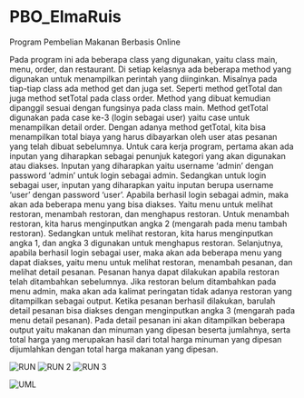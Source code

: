 # PBO_ElmaRuis
Program Pembelian Makanan Berbasis Online

Pada program ini ada beberapa class yang digunakan, yaitu class main, menu, order, dan restaurant. Di setiap kelasnya ada beberapa method yang digunakan untuk menampilkan perintah yang diinginkan. Misalnya pada tiap-tiap class ada method get dan juga set. Seperti method getTotal dan juga method setTotal pada class order. Method yang dibuat kemudian dipanggil sesuai dengan fungsinya pada class main. Method getTotal digunakan pada case ke-3 (login sebagai user) yaitu case untuk menampilkan detail order. Dengan adanya method getTotal, kita bisa menampilkan total biaya yang harus dibayarkan oleh user atas pesanan yang telah dibuat sebelumnya.
Untuk cara kerja program, pertama akan ada inputan yang diharapkan sebagai penunjuk kategori yang akan digunakan atau diakses. Inputan yang diharapkan yaitu username ‘admin’ dengan password ‘admin’ untuk login sebagai admin. Sedangkan untuk login sebagai user, inputan yang diharapkan yaitu inputan berupa username ‘user’ dengan password ‘user’. 
Apabila berhasil login sebagai admin, maka akan ada beberapa menu yang bisa diakses. Yaitu menu untuk melihat restoran, menambah restoran, dan menghapus restoran. Untuk menambah restoran, kita harus menginputkan angka 2 (mengarah pada menu tambah restoran). Sedangkan untuk melihat restoran, kita harus menginputkan angka 1, dan angka 3 digunakan untuk menghapus restoran.
Selanjutnya, apabila berhasil login sebagai user, maka akan ada beberapa menu yang dapat diakses, yaitu menu untuk melihat restoran, menambah pesanan, dan melihat detail pesanan. Pesanan hanya dapat dilakukan apabila restoran telah ditambahkan sebelumnya. Jika restoran belum ditambahkan pada menu admin, maka akan ada kalimat peringatan tidak adanya restoran yang ditampilkan sebagai output. Ketika pesanan berhasil dilakukan, barulah detail pesanan bisa diakses dengan menginputkan angka 3 (mengarah pada menu detail pesanan). Pada detail pesanan ini akan ditampilkan beberapa output yaitu makanan dan minuman yang dipesan beserta jumlahnya, serta total harga yang merupakan hasil dari total harga minuman yang dipesan dijumlahkan dengan total harga makanan yang dipesan.

![RUN](https://user-images.githubusercontent.com/114675878/232798692-7350dcde-3674-49a5-b5b1-3b49495817b4.jpg)
![RUN 2 ](https://user-images.githubusercontent.com/114675878/232798728-756b24f4-f239-4820-b35a-8e382b80677b.jpg)
![RUN 3](https://user-images.githubusercontent.com/114675878/232798749-d14878ef-6be2-47b8-b01e-8ea0510494c9.jpg)



![UML](https://user-images.githubusercontent.com/114675878/232787304-30e6ac9e-7466-4f84-8f01-416bbcdb8d5f.jpeg)

